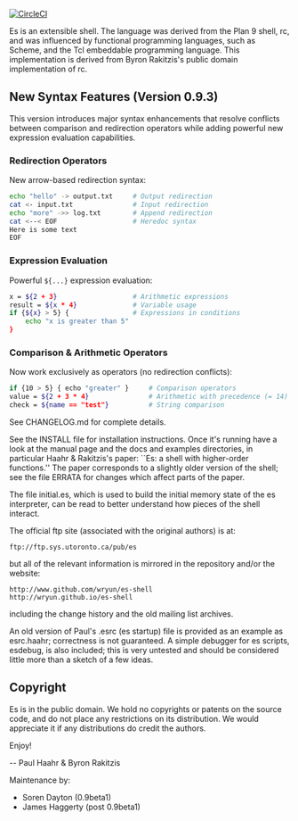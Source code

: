 [![CircleCI](https://circleci.com/gh/wryun/es-shell.svg?style=svg)](https://circleci.com/gh/wryun/es-shell)

Es is an extensible shell. The language was derived from the Plan 9
shell, rc, and was influenced by functional programming languages,
such as Scheme, and the Tcl embeddable programming language. This
implementation is derived from Byron Rakitzis's public domain
implementation of rc.

## New Syntax Features (Version 0.9.3)

This version introduces major syntax enhancements that resolve conflicts
between comparison and redirection operators while adding powerful new
expression evaluation capabilities.

### Redirection Operators

New arrow-based redirection syntax:
```bash
echo "hello" -> output.txt     # Output redirection
cat <- input.txt               # Input redirection  
echo "more" ->> log.txt        # Append redirection
cat <--< EOF                   # Heredoc syntax
Here is some text
EOF
```

### Expression Evaluation

Powerful `${...}` expression evaluation:
```bash
x = ${2 + 3}                   # Arithmetic expressions
result = ${x * 4}              # Variable usage
if {${x} > 5} {                # Expressions in conditions
    echo "x is greater than 5"
}
```

### Comparison & Arithmetic Operators

Now work exclusively as operators (no redirection conflicts):
```bash
if {10 > 5} { echo "greater" }     # Comparison operators
value = ${2 + 3 * 4}               # Arithmetic with precedence (= 14)
check = ${name == "test"}          # String comparison
```

See CHANGELOG.md for complete details.

See the INSTALL file for installation instructions. Once it's running
have a look at the manual page and the docs and examples directories,
in particular Haahr & Rakitzis's paper: ``Es: a shell with higher-order
functions.'' The paper corresponds to a slightly older version of the
shell; see the file ERRATA for changes which affect parts of the paper.

The file initial.es, which is used to build the initial memory state of
the es interpreter, can be read to better understand how pieces of the
shell interact.

The official ftp site (associated with the original authors) is at:

    ftp://ftp.sys.utoronto.ca/pub/es

but all of the relevant information is mirrored in the repository and/or
the website:

    http://www.github.com/wryun/es-shell
    http://wryun.github.io/es-shell

including the change history and the old mailing list archives.

An old version of Paul's .esrc (es startup) file is provided as an
example as esrc.haahr; correctness is not guaranteed. A simple
debugger for es scripts, esdebug, is also included; this is very
untested and should be considered little more than a sketch of a few
ideas.

Copyright
---------

Es is in the public domain. We hold no copyrights or patents on
the source code, and do not place any restrictions on its distribution.
We would appreciate it if any distributions do credit the authors.

Enjoy!

-- Paul Haahr & Byron Rakitzis

Maintenance by:
- Soren Dayton (0.9beta1)
- James Haggerty (post 0.9beta1)

